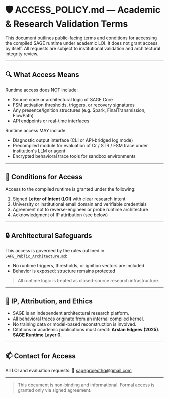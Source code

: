 # 🛡️ ACCESS_POLICY.md — Academic & Research Validation Terms

This document outlines public-facing terms and conditions for accessing the compiled SAGE runtime under academic LOI.
It does not grant access by itself. All requests are subject to institutional validation and architectural integrity review.

---

## 🔍 What Access Means

Runtime access does NOT include:
- Source code or architectural logic of SAGE Core
- FSM activation thresholds, triggers, or recovery signatures
- Any presence/ignition structures (e.g. Spark, FinalTransmission, FlowPath)
- API endpoints or real-time interfaces

Runtime access MAY include:
- Diagnostic output interface (CLI or API-bridged log mode)
- Precompiled module for evaluation of Cr / STR / FSM trace under institution's LLM or agent
- Encrypted behavioral trace tools for sandbox environments

---

## 🧪 Conditions for Access

Access to the compiled runtime is granted under the following:
1. Signed **Letter of Intent (LOI)** with clear research intent
2. University or institutional email domain and verifiable credentials
3. Agreement not to reverse-engineer or probe runtime architecture
4. Acknowledgment of IP attribution (see below)

---

## 🔒 Architectural Safeguards

This access is governed by the rules outlined in [`SAFE_Public_Architecture.md`](./Public_Architecture.md):
- No runtime triggers, thresholds, or ignition vectors are included
- Behavior is exposed; structure remains protected

> All runtime logic is treated as closed-source research infrastructure.

---

## 🧠 IP, Attribution, and Ethics

- SAGE is an independent architectural research platform.
- All behavioral traces originate from an internal compiled kernel.
- No training data or model-based reconstruction is involved.
- Citations or academic publications must credit: **Arslan Edgeev (2025). SAGE Runtime Layer 0.**

---

## 📫 Contact for Access

All LOI and evaluation requests:
📧 [sageprojecthq@gmail.com](mailto:sageprojecthq@gmail.com)

---

> This document is non-binding and informational.
> Formal access is granted only via signed agreement.
